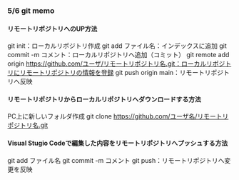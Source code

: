 ### 5/6 git memo
#### リモートリポジトリへのUP方法
git init：ローカルリポジトリ作成
git add  ファイル名：インデックスに追加
git commit -m コメント：ローカルリポジトリへ追加（コミット）
git remote add origin https://github.com/ユーザ/リモートリポジトリ名.git：ローカルリポジトリにリモートリポジトリの情報を登録
git push origin main：リモートリポジトリへ反映

#### リモートリポジトリからローカルリポジトリへダウンロードする方法
PC上に新しいフォルダ作成
git clone https://github.com/ユーザ名/リモートリポジトリ名.git

#### Visual Stugio Codeで編集した内容をリモートリポジトリへプッシュする方法
git add  ファイル名
git commit -m コメント
git push：リモートリポジトリへ変更を反映